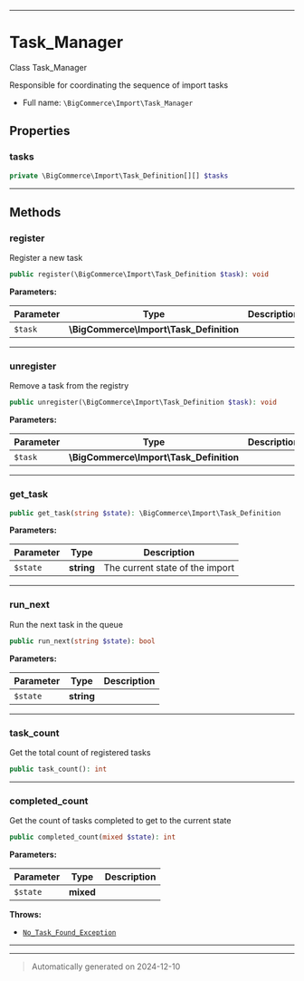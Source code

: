 ***

# Task_Manager

Class Task_Manager

Responsible for coordinating the sequence of import tasks

* Full name: `\BigCommerce\Import\Task_Manager`



## Properties


### tasks



```php
private \BigCommerce\Import\Task_Definition[][] $tasks
```






***

## Methods


### register

Register a new task

```php
public register(\BigCommerce\Import\Task_Definition $task): void
```








**Parameters:**

| Parameter | Type | Description |
|-----------|------|-------------|
| `$task` | **\BigCommerce\Import\Task_Definition** |  |





***

### unregister

Remove a task from the registry

```php
public unregister(\BigCommerce\Import\Task_Definition $task): void
```








**Parameters:**

| Parameter | Type | Description |
|-----------|------|-------------|
| `$task` | **\BigCommerce\Import\Task_Definition** |  |





***

### get_task



```php
public get_task(string $state): \BigCommerce\Import\Task_Definition
```








**Parameters:**

| Parameter | Type | Description |
|-----------|------|-------------|
| `$state` | **string** | The current state of the import |





***

### run_next

Run the next task in the queue

```php
public run_next(string $state): bool
```








**Parameters:**

| Parameter | Type | Description |
|-----------|------|-------------|
| `$state` | **string** |  |





***

### task_count

Get the total count of registered tasks

```php
public task_count(): int
```












***

### completed_count

Get the count of tasks completed to get to the current state

```php
public completed_count(mixed $state): int
```








**Parameters:**

| Parameter | Type | Description |
|-----------|------|-------------|
| `$state` | **mixed** |  |




**Throws:**

- [`No_Task_Found_Exception`](../Exceptions/No_Task_Found_Exception.md)



***


***
> Automatically generated on 2024-12-10
